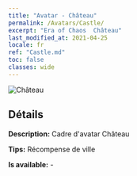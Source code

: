 ```yaml
---
title: "Avatar - Château"
permalink: /Avatars/Castle/
excerpt: "Era of Chaos  Château"
last_modified_at: 2021-04-25
locale: fr
ref: "Castle.md"
toc: false
classes: wide
---
```

 ![Château](/images/a/avatarFrame_11.png)

## Détails

 **Description:** Cadre d'avatar Château 

 **Tips:** Récompense de ville 

 **Is available:**  - 

